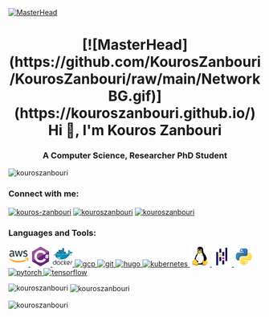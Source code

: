 [![MasterHead](https://github.com/KourosZanbouri/KourosZanbouri/raw/main/NetworkBG.gif)](https://kouroszanbouri.github.io/)
<h1 align="center">
  [![MasterHead](https://github.com/KourosZanbouri/KourosZanbouri/raw/main/NetworkBG.gif)](https://kouroszanbouri.github.io/)
  Hi 👋, I'm Kouros Zanbouri</h1>
<h3 align="center">A Computer Science, Researcher PhD Student</h3>

<p align="left"> <img src="https://komarev.com/ghpvc/?username=kouroszanbouri&label=Profile%20views&color=0e75b6&style=flat" alt="kouroszanbouri" /> </p>

<h3 align="left">Connect with me:</h3>
<p align="left">
<a href="https://linkedin.com/in/kouros-zanbouri" target="blank"><img align="center" src="https://raw.githubusercontent.com/rahuldkjain/github-profile-readme-generator/master/src/images/icons/Social/linked-in-alt.svg" alt="kouros-zanbouri" height="30" width="40" /></a>
<a href="https://fb.com/kouroszanbouri" target="blank"><img align="center" src="https://raw.githubusercontent.com/rahuldkjain/github-profile-readme-generator/master/src/images/icons/Social/facebook.svg" alt="kouroszanbouri" height="30" width="40" /></a>
<a href="https://instagram.com/kouroszanbouri" target="blank"><img align="center" src="https://raw.githubusercontent.com/rahuldkjain/github-profile-readme-generator/master/src/images/icons/Social/instagram.svg" alt="kouroszanbouri" height="30" width="40" /></a>
</p>

<h3 align="left">Languages and Tools:</h3>
<p align="left"> <a href="https://aws.amazon.com" target="_blank" rel="noreferrer"> <img src="https://raw.githubusercontent.com/devicons/devicon/master/icons/amazonwebservices/amazonwebservices-original-wordmark.svg" alt="aws" width="40" height="40"/> </a> <a href="https://www.w3schools.com/cs/" target="_blank" rel="noreferrer"> <img src="https://raw.githubusercontent.com/devicons/devicon/master/icons/csharp/csharp-original.svg" alt="csharp" width="40" height="40"/> </a> <a href="https://www.docker.com/" target="_blank" rel="noreferrer"> <img src="https://raw.githubusercontent.com/devicons/devicon/master/icons/docker/docker-original-wordmark.svg" alt="docker" width="40" height="40"/> </a> <a href="https://cloud.google.com" target="_blank" rel="noreferrer"> <img src="https://www.vectorlogo.zone/logos/google_cloud/google_cloud-icon.svg" alt="gcp" width="40" height="40"/> </a> <a href="https://git-scm.com/" target="_blank" rel="noreferrer"> <img src="https://www.vectorlogo.zone/logos/git-scm/git-scm-icon.svg" alt="git" width="40" height="40"/> </a> <a href="https://gohugo.io/" target="_blank" rel="noreferrer"> <img src="https://api.iconify.design/logos-hugo.svg" alt="hugo" width="40" height="40"/> </a> <a href="https://kubernetes.io" target="_blank" rel="noreferrer"> <img src="https://www.vectorlogo.zone/logos/kubernetes/kubernetes-icon.svg" alt="kubernetes" width="40" height="40"/> </a> <a href="https://www.linux.org/" target="_blank" rel="noreferrer"> <img src="https://raw.githubusercontent.com/devicons/devicon/master/icons/linux/linux-original.svg" alt="linux" width="40" height="40"/> </a> <a href="https://pandas.pydata.org/" target="_blank" rel="noreferrer"> <img src="https://raw.githubusercontent.com/devicons/devicon/2ae2a900d2f041da66e950e4d48052658d850630/icons/pandas/pandas-original.svg" alt="pandas" width="40" height="40"/> </a> <a href="https://www.python.org" target="_blank" rel="noreferrer"> <img src="https://raw.githubusercontent.com/devicons/devicon/master/icons/python/python-original.svg" alt="python" width="40" height="40"/> </a> <a href="https://pytorch.org/" target="_blank" rel="noreferrer"> <img src="https://www.vectorlogo.zone/logos/pytorch/pytorch-icon.svg" alt="pytorch" width="40" height="40"/> </a> <a href="https://www.tensorflow.org" target="_blank" rel="noreferrer"> <img src="https://www.vectorlogo.zone/logos/tensorflow/tensorflow-icon.svg" alt="tensorflow" width="40" height="40"/> </a> </p>

<p><img align="left" src="https://github-readme-stats.vercel.app/api/top-langs?username=kouroszanbouri&show_icons=true&locale=en&layout=compact" alt="kouroszanbouri" /></p>

<p>&nbsp;<img align="center" src="https://github-readme-stats.vercel.app/api?username=kouroszanbouri&show_icons=true&locale=en" alt="kouroszanbouri" /></p>

<p><img align="center" src="https://github-readme-streak-stats.herokuapp.com/?user=kouroszanbouri&" alt="kouroszanbouri" /></p>
